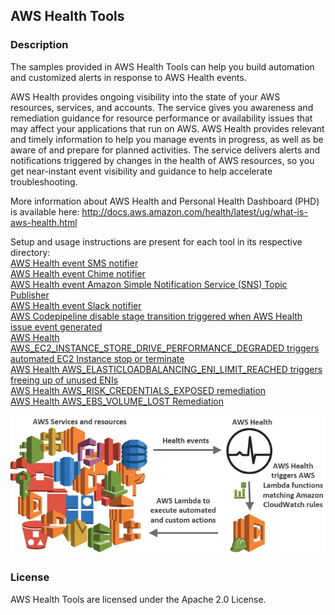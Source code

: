 ## AWS Health Tools 

### Description
The samples provided in AWS Health Tools can help you build automation and customized alerts in response to AWS Health events.

AWS Health provides ongoing visibility into the state of your AWS resources, services, and accounts. The service gives you awareness and remediation guidance for resource performance or availability issues that may affect your applications that run on AWS. AWS Health provides relevant and timely information to help you manage events in progress, as well as be aware of and prepare for planned activities. The service delivers alerts and notifications triggered by changes in the health of AWS resources, so you get near-instant event visibility and guidance to help accelerate troubleshooting. 

More information about AWS Health and Personal Health Dashboard (PHD) is available here: http://docs.aws.amazon.com/health/latest/ug/what-is-aws-health.html

Setup and usage instructions are present for each tool in its respective directory: <br />
[AWS Health event SMS notifier](sms-notifier/) <br />
[AWS Health event Chime notifier](chime-notifier/) <br />
[AWS Health event Amazon Simple Notification Service (SNS) Topic Publisher](sns-topic-publisher/) <br />
[AWS Health event Slack notifier](slack-notifier/) <br />
[AWS Codepipeline disable stage transition triggered when AWS Health issue event generated](automated-actions/AWS_Codepipeline_Disable_Stage_Transition/) <br />
[AWS Health AWS_EC2_INSTANCE_STORE_DRIVE_PERFORMANCE_DEGRADED triggers automated EC2 Instance stop or terminate](automated-actions/AWS_EC2_INSTANCE_STORE_DRIVE_PERFORMANCE_DEGRADED/) <br />
[AWS Health AWS_ELASTICLOADBALANCING_ENI_LIMIT_REACHED triggers freeing up of unused ENIs](automated-actions/AWS_ELASTICLOADBALANCING_ENI_LIMIT_REACHED/) <br />
[AWS Health AWS_RISK_CREDENTIALS_EXPOSED remediation](automated-actions/AWS_RISK_CREDENTIALS_EXPOSED/) <br />
[AWS Health AWS_EBS_VOLUME_LOST Remediation](automated-actions/AWS_EBS_VOLUME_LOST/) <br />

![Architecture](images/AWSHealthToolsArchitecture.jpg)

### License
AWS Health Tools are licensed under the Apache 2.0 License.

